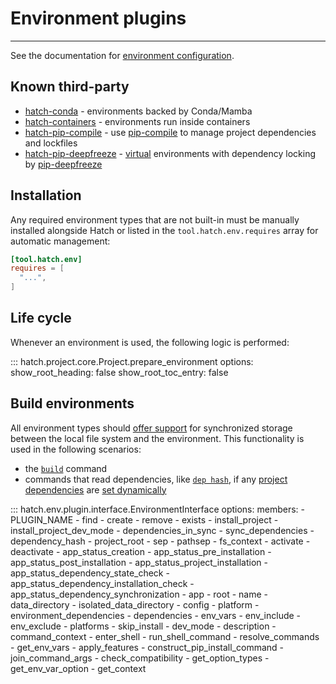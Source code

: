 # Environment plugins

-----

See the documentation for [environment configuration](../../config/environment/overview.md).

## Known third-party

- [hatch-conda](https://github.com/OldGrumpyViking/hatch-conda) - environments backed by Conda/Mamba
- [hatch-containers](https://github.com/ofek/hatch-containers) - environments run inside containers
- [hatch-pip-compile](https://github.com/juftin/hatch-pip-compile) - use [pip-compile](https://github.com/jazzband/pip-tools) to manage project dependencies and lockfiles
- [hatch-pip-deepfreeze](https://github.com/sbidoul/hatch-pip-deepfreeze) - [virtual](virtual.md) environments with dependency locking by [pip-deepfreeze](https://github.com/sbidoul/pip-deepfreeze)

## Installation

Any required environment types that are not built-in must be manually installed alongside Hatch or listed in the `tool.hatch.env.requires` array for automatic management:

```toml config-example
[tool.hatch.env]
requires = [
  "...",
]
```

## Life cycle

Whenever an environment is used, the following logic is performed:

::: hatch.project.core.Project.prepare_environment
    options:
      show_root_heading: false
      show_root_toc_entry: false

## Build environments

All environment types should [offer support](#hatch.env.plugin.interface.EnvironmentInterface.fs_context) for synchronized storage between the local file system and the environment. This functionality is used in the following scenarios:

- the [`build`](../../cli/reference.md#hatch-build) command
- commands that read dependencies, like [`dep hash`](../../cli/reference.md#hatch-dep-hash), if any [project dependencies](../../config/metadata.md#dependencies) are [set dynamically](../../config/metadata.md#dynamic)

::: hatch.env.plugin.interface.EnvironmentInterface
    options:
      members:
      - PLUGIN_NAME
      - find
      - create
      - remove
      - exists
      - install_project
      - install_project_dev_mode
      - dependencies_in_sync
      - sync_dependencies
      - dependency_hash
      - project_root
      - sep
      - pathsep
      - fs_context
      - activate
      - deactivate
      - app_status_creation
      - app_status_pre_installation
      - app_status_post_installation
      - app_status_project_installation
      - app_status_dependency_state_check
      - app_status_dependency_installation_check
      - app_status_dependency_synchronization
      - app
      - root
      - name
      - data_directory
      - isolated_data_directory
      - config
      - platform
      - environment_dependencies
      - dependencies
      - env_vars
      - env_include
      - env_exclude
      - platforms
      - skip_install
      - dev_mode
      - description
      - command_context
      - enter_shell
      - run_shell_command
      - resolve_commands
      - get_env_vars
      - apply_features
      - construct_pip_install_command
      - join_command_args
      - check_compatibility
      - get_option_types
      - get_env_var_option
      - get_context
